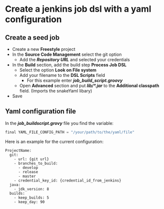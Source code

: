 # Create a jenkins job dsl with a yaml configuration

## Create a seed job

- Create a new **Freestyle** project
- In the **Source Code Management** select the git option
  - Add the **_Repository URL_** and selected your credentials
- In the **Build** section, add the build step **Process Job DSL**
  - Select the option **Look on File system**
  - Add your filename to the **DSL Scripts** field
    - For this example enter **_job_build_script.groovy_**
  - Open **Advanced** section and put **_lib/*.jar_** to the 
  **Additional classpath** field. (Imports the snakeYaml libary)
- Save
   
## Yaml configuration file

In the **_job_buildscript.grovy_** file you find the variable:

```groovy
final YAML_FILE_CONFIG_PATH = "/your/path/to/the/yaml/file"
```

Here is an example for the current configuration:
```
ProjectName:
  git:
    - url: {git url}
    - branches_to_build: 
      - develop
      - release
      - master
    - credential_key_id: {credential_id_from_jenkins}
  java: 
    - jdk_version: 8
  builds:
    - keep_builds: 5
    - keep_day: 90
```

